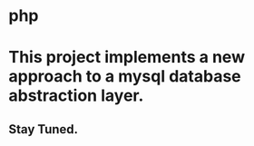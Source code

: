 # php
# This project implements a new approach to a mysql database abstraction layer.
## Stay Tuned.
